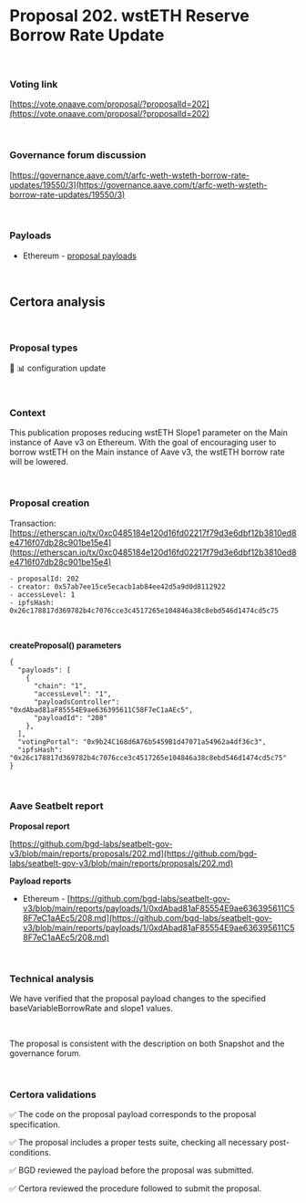 # Proposal 202. wstETH Reserve Borrow Rate Update


<br>

### Voting link

[https://vote.onaave.com/proposal/?proposalId=202](https://vote.onaave.com/proposal/?proposalId=202)

<br>

### Governance forum discussion

[https://governance.aave.com/t/arfc-weth-wsteth-borrow-rate-updates/19550/3](https://governance.aave.com/t/arfc-weth-wsteth-borrow-rate-updates/19550/3)

<br>

### Payloads

* Ethereum - [proposal payloads](https://etherscan.io/address/0xBF0145791D3A396AE406e79B845D249b0ACE8b32#code)

<br>

## Certora analysis

<br>

### Proposal types

:wrench: :bar_chart: configuration update

<br>

### Context

This publication proposes reducing wstETH Slope1 parameter on the Main instance of Aave v3 on Ethereum. With the goal of encouraging user to borrow wstETH on the Main instance of Aave v3, the wstETH borrow rate will be lowered.

<br>

### Proposal creation

Transaction: [https://etherscan.io/tx/0xc0485184e120d16fd02217f79d3e6dbf12b3810ed8e4716f07db28c901be15e4](https://etherscan.io/tx/0xc0485184e120d16fd02217f79d3e6dbf12b3810ed8e4716f07db28c901be15e4)

```
- proposalId: 202
- creator: 0x57ab7ee15ce5ecacb1ab84ee42d5a9d0d8112922
- accessLevel: 1
- ipfsHash: 0x26c178817d369782b4c7076cce3c4517265e104846a38c8ebd546d1474cd5c75
```

<br>

**createProposal() parameters**

```
{
  "payloads": [ 
    { 
      "chain": "1", 
      "accessLevel": "1", 
      "payloadsController": "0xdAbad81aF85554E9ae636395611C58F7eC1aAEc5", 
      "payloadId": "208" 
    }, 
  ], 
  "votingPortal": "0x9b24C168d6A76b5459B1d47071a54962a4df36c3", 
  "ipfsHash": "0x26c178817d369782b4c7076cce3c4517265e104846a38c8ebd546d1474cd5c75" 
}
```

<br>

### Aave Seatbelt report

**Proposal report**

[https://github.com/bgd-labs/seatbelt-gov-v3/blob/main/reports/proposals/202.md](https://github.com/bgd-labs/seatbelt-gov-v3/blob/main/reports/proposals/202.md)

**Payload reports**

* Ethereum - [https://github.com/bgd-labs/seatbelt-gov-v3/blob/main/reports/payloads/1/0xdAbad81aF85554E9ae636395611C58F7eC1aAEc5/208.md](https://github.com/bgd-labs/seatbelt-gov-v3/blob/main/reports/payloads/1/0xdAbad81aF85554E9ae636395611C58F7eC1aAEc5/208.md)

<br>

### Technical analysis

We have verified that the proposal payload changes to the specified baseVariableBorrowRate and slope1 values.

<br>

The proposal is consistent with the description on both Snapshot and the governance forum.

<br>

### Certora validations

:white_check_mark: The code on the proposal payload corresponds to the proposal specification.

:white_check_mark: The proposal includes a proper tests suite, checking all necessary post-conditions.

:white_check_mark: BGD reviewed the payload before the proposal was submitted.

:white_check_mark: Certora reviewed the procedure followed to submit the proposal.

